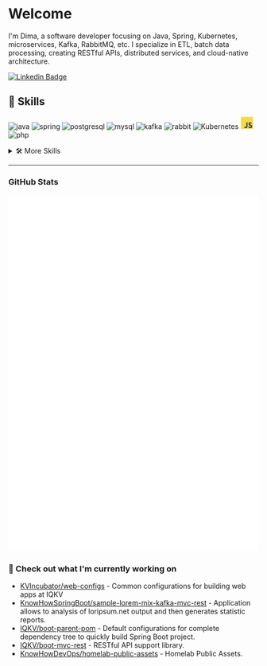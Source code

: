 # Welcome

I'm Dima, a software developer focusing on Java, Spring, Kubernetes, microservices, Kafka, RabbitMQ, etc. I specialize in ETL, batch data processing, creating RESTful APIs, distributed services, and cloud-native architecture.

[![Linkedin Badge](https://img.shields.io/badge/-Linkedin-blue?style=plastic&logo=Linkedin&logoColor=white&link=https://www.linkedin.com/in/dimdnk)](https://www.linkedin.com/in/dimdnk)


## 💼 Skills

<p align="left">
<img src="https://cdn.svgporn.com/logos/java.svg" alt="java" width="25" height="25" />
<img src="https://cdn.svgporn.com/logos/spring-icon.svg" alt="spring" width="25" height="25" />
<img src="https://cdn.svgporn.com/logos/postgresql.svg" alt="postgresql" width="25" height="25" />
<img src="https://cdn.svgporn.com/logos/mysql.svg" alt="mysql" width="25" height="25" />
<img src="https://cdn.svgporn.com/logos/kafka-icon.svg" alt="kafka" width="25" height="25" />
<img src="https://cdn.svgporn.com/logos/rabbitmq-icon.svg" alt="rabbit" width="25" height="25" />
<img src="https://www.vectorlogo.zone/logos/kubernetes/kubernetes-icon.svg" alt="Kubernetes" width="25" height="25" />    
<img src="https://raw.githubusercontent.com/devicons/devicon/master/icons/javascript/javascript-original.svg" alt="javascript" width="25" height="25" />
<img src="https://cdn.jsdelivr.net/gh/devicons/devicon@latest/icons/php/php-original.svg"  alt="php" width="25" height="25" />

</p>
<details>
<summary>🛠 More Skills</summary>
<p align="left">
<img src="https://raw.githubusercontent.com/devicons/devicon/master/icons/typescript/typescript-original.svg" alt="typescript" width="25" height="25" />
<img src="https://raw.githubusercontent.com/devicons/devicon/master/icons/nodejs/nodejs-original-wordmark.svg" alt="nodejs" width="25" height="25" />
<img src="https://raw.githubusercontent.com/devicons/devicon/master/icons/react/react-original-wordmark.svg" alt="react" width="25" height="25" />
<img src="https://cdn.svgporn.com/logos/docker-icon.svg" alt="Docker" width="25" height="25" />
<img src="https://cdn.svgporn.com/logos/mongodb.svg" alt="mongodb" width="25" height="25" />
<img src="https://raw.githubusercontent.com/devicons/devicon/master/icons/redis/redis-original-wordmark.svg" alt="redis" width="25" height="25" />
<img src="https://cdn.svgporn.com/logos/prometheus.svg" alt="prometheus" width="25" height="25" />
<img src="https://cdn.svgporn.com/logos/grafana.svg" alt="grafana" width="25" height="25" />
<img src="https://raw.githubusercontent.com/devicons/devicon/master/icons/nginx/nginx-original.svg" alt="nginx" width="25" height="25" />
<img src="https://cdn.svgporn.com/logos/graphql.svg" alt="postgresql" width="25" height="25" />
</p>
</details>

---

### GitHub Stats

<p align="left"><img src="https://raw.githubusercontent.com/dimdnk/dimdnk/dev/github-metrics.svg" /></p>

### 👷 Check out what I'm currently working on

- [KVIncubator/web-configs](https://github.com/KVIncubator/web-configs) - Common configurations for building web apps at IQKV
- [KnowHowSpringBoot/sample-lorem-mix-kafka-mvc-rest](https://github.com/KnowHowSpringBoot/sample-lorem-mix-kafka-mvc-rest) - Application allows to analysis of loripsum.net output and then generates statistic reports.
- [IQKV/boot-parent-pom](https://github.com/IQKV/boot-parent-pom) - Default configurations for complete dependency tree to quickly build Spring Boot project.
- [IQKV/boot-mvc-rest](https://github.com/IQKV/boot-mvc-rest) - RESTful API support library.
- [KnowHowDevOps/homelab-public-assets](https://github.com/KnowHowDevOps/homelab-public-assets) - Homelab Public Assets.
